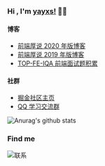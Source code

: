 ### Hi , I'm [yayxs!](https://github.com/yayxs) 👋👋

#### 博客

- <a href="https://fett.netlify.app/guides/" target="_blank" >前端厚说 2020 年版博客</a>
- <a href="https://fett.netlify.app/guides/" target="_blank" >前端厚说 2019 年版博客</a>
- <a href="https://top-fe-iqa.netlify.app/guides/" target="_blank" >TOP-FE-IQA 前端面试题积累</a>

#### 社群

- <a href="https://juejin.cn/user/3491704661872910/posts?sort=popular" target="_blank" >掘金社区主页</a>
- <a target="_blank" href="https://qm.qq.com/cgi-bin/qm/qr?k=yoE2aLnJP14aUTVROUIF3gNWLITdgpYJ&jump_from=webapi">QQ 学习交流群</a>

![Anurag's github stats](https://github-readme-stats.vercel.app/api?username=yayxs&show_icons=true&?count_private=true&show_icons=true)

### Find me

![]()![联系](https://cdn.jsdelivr.net/gh/yayxs/Pics/dontKownJS/%E8%81%94%E7%B3%BB.png)
